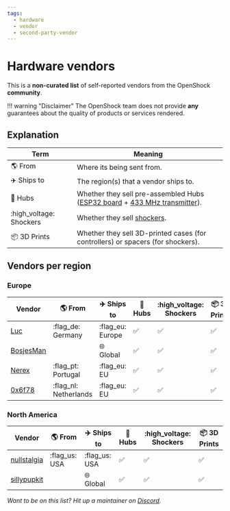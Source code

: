 ```yaml
---
tags:
  - hardware
  - vendor
  - second-party-vendor
---
```


# Hardware vendors

This is a **non-curated list** of self-reported vendors from the OpenShock **community**.

!!! warning "Disclaimer"
The OpenShock team does not provide **any** guarantees about the quality of products or services rendered.

## Explanation

| Term                    | Meaning                                                                                                                                            |
| ----------------------- | -------------------------------------------------------------------------------------------------------------------------------------------------- |
| :earth_americas: From   | Where its being sent from.                                                                                                                         |
| :airplane: Ships to     | The region(s) that a vendor ships to.                                                                                                              |
| :electric_plug: Hubs    | Whether they sell pre-assembled Hubs ([ESP32 board](../../hardware/boards/index.md) + [433 MHz transmitter](../../hardware/transmitter/index.md)). |
| :high_voltage: Shockers | Whether they sell [shockers](../../hardware/shockers/index.md).                                                                                    |
| :package: 3D Prints     | Whether they sell 3D-printed cases (for controllers) or spacers (for shockers).                                                                    |

## Vendors per region

### Europe

| Vendor                      | :earth_americas: From | :airplane: Ships to           | :electric_plug: Hubs | :high_voltage: Shockers | :package: 3D Prints |
| --------------------------- | --------------------- | ----------------------------- | -------------------- | ----------------------- | ------------------- |
| [Luc](./luc.md)             | :flag_de: Germany     | :flag_eu: Europe              | :white_check_mark:   | :white_check_mark:      | :white_check_mark:  |
| [BosjesMan](./bosjesman.md) |                       | :globe_with_meridians: Global | :white_check_mark:   | :white_check_mark:      | :white_check_mark:  |
| [Nerex](./nerex.md)         | :flag_pt: Portugal    | :flag_eu: EU                  | :white_check_mark:   | :white_check_mark:      | :white_check_mark:  |
| [0x6f78](./0x6f78.md)       | :flag_nl: Netherlands | :flag_eu: EU                  | :white_check_mark:   | :white_check_mark:      | :white_check_mark:  |

### North America

| Vendor                          | :earth_americas: From | :airplane: Ships to           | :electric_plug: Hubs | :high_voltage: Shockers | :package: 3D Prints |
| ------------------------------- | --------------------- | ----------------------------- | -------------------- | ----------------------- | ------------------- |
| [nullstalgia](./nullstalgia.md) | :flag_us: USA         | :flag_us: USA                 | :white_check_mark:   | :white_check_mark:      | :white_check_mark:  |
| [sillypupkit](./sillypupkit.md) |                       | :globe_with_meridians: Global | :white_check_mark:   | :white_check_mark:      | :white_check_mark:  |

_Want to be on this list? Hit up a maintainer on [Discord](https://discord.gg/OpenShock)._
